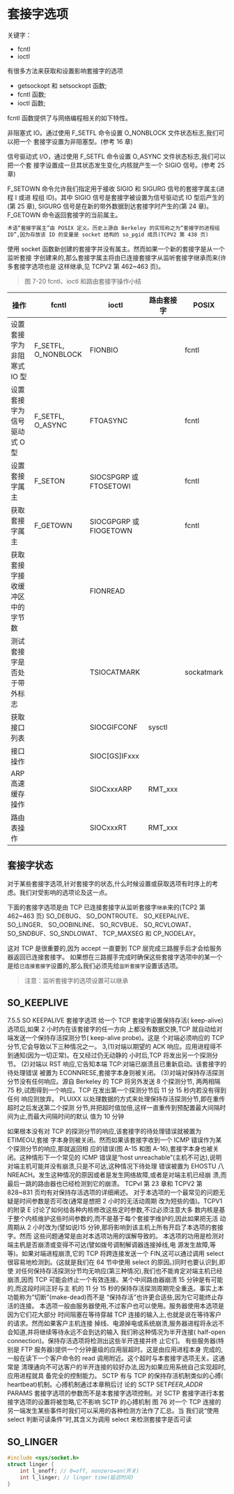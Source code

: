 # 套接字选项

关键字：

- fcntl
- ioctl

有很多方法来获取和设置影响套接字的选项

- getsockopt 和 setsockopt 函数;
- fcntl 函数;
- ioctl 函数;

fcntl 函数提供了与网络编程相关的如下特性。

非阻塞式 IO。通过使用 F_SETFL 命令设置 O_NONBLOCK 文件状态标志,我们可以把一个
套接字设置为非阻塞型。(参考 16 章)

信号驱动式 I/O，通过使用 F_SETFL 命令设置 O_ASYNC 文件状态标志,我们可以把一个套
接字设置成一旦其状态发生变化,内核就产生一个 SIGIO 信号。(参考 25 章)

F_SETOWN 命令允许我们指定用于接收 SIGIO 和 SIGURG 信号的套接字属主(进程 I 或进
程组 ID)。其中 SIGIO 信号是套接字被设置为信号驱动式 IO 型后产生的(第 25 章),
SIGURG 信号是在新的带外数据到达套接字时产生的(第 24 章)。F_GETOWN 命令返回套接字的当前属主。

```txt
术语“套接宇属主”由 POSIX 定义。历史上源自 Berkeley 的实现称之为“套接字的进程组
ID”,因为存放该 ID 的变量是 socket 结构的 so_pgid 成员(TCPV2 第 438 页)
```

使用 socket 函数新创建的套接字并没有属主。然而如果一个新的套接字是从一个监听套接
字创建来的,那么套接字属主将由已连接套接字从监听套接字继承而来(许多套接字选项也是
这样继承,见 TCPV2 第 462~463 页)。

> 图 7-20 fcntl、ioctl 和路由套接字操作小结

| 操作                           | fcntl               | ioctl                  | 路由套接字 | POSIX      |
| ------------------------------ | ------------------- | ---------------------- | ---------- | ---------- |
| 设置套接字为非阻寒式 IO 型     | F_SETFL, O_NONBLOCK | FIONBIO                |            | fcntl      |
| 设置套接字为信号驱动式 O 型    | F_SETFL, O_ASYNC    | FTOASYNC               |            | fcntl      |
| 设置套接字属主                 | F_SETON             | SIOCSPGRP 或 FTOSETOWI |            | fcntl      |
| 获取套接字属主                 | F_GETOWN            | SIOCGPGRP 或 FIOGETOWN |            | fcntl      |
| 获取套接字接收缓冲区中的字节数 |                     | FIONREAD               |            |            |
| 测试套接字是否处于带外标志     |                     | TSIOCATMARK            |            | sockatmark |
| 获取接口列表                   |                     | SIOCGIFCONF            | sysctl     |            |
| 接口操作                       |                     | SIOC[GS]IFxxx          |            |            |
| ARP 高速缓存操作               |                     | SIOCxxxARP             | RMT_xxx    |            |
| 路由表操作                     |                     | SIOCxxxRT              | RMT_xxx    |            |

## 套接字状态

对于某些套接字选项,针对套接字的状态,什么时候设置或获取选项有时序上的考虑。我们对受影响的选项论及这一点。

下面的套接字选项是由 TCP 已连接套接字从监听套接字`继承`来的(TCP2 第 462~463 页)
SO_DEBUG、 SO_DONTROUTE、 SO_KEEPALIVE、 SO_LINGER、 SO_OOBINLINE、 SO_RCVBUE、
SO_RCVLOWAT、 SO_SNDBUF、SO_SNDLOWAT、 TCP_MAXSEG 和 CP_NODELAY。

这对 TCP 是很重要的,因为 accept 一直要到 TCP 层完成三路握手后才会给服务器返回已连接套接字。
如果想在三路握手完成时确保这些套接字选项中的某一个是给`已连接套接字`设置的,那么我们必须先给`监听套接字`设置该选项。

> 注意：监听套接字的选项设置可以继承

## SO_KEEPLIVE

7.5.5 SO KEEPALIVE 套接字选项
给一个 TCP 套接字设置保持存活( keep-alive)选项后,如果 2 小时内在该套接字的任一方向
上都没有数据交换,TCP 就自动给对端发送一个保持存活探测分节( keep-alive probe)。这是
个对端必须响应的 TCP 分节,它会导致以下三种情况之一。
3,(1)对端以期望的 ACK 响应。应用进程得不到通知(因为一切正常)。在又经过仍无动静的
小时后,TCP 将发出另一个探测分节。
(2)对端以 RST 响应,它告知本端 TCP:对端已崩溃且已重新启动。该套接字的待处理错误
被置为 ECONNRESE,套接字本身则被关闭。
(3)对端对保持存活探测分节没有任何响应。源自 Berkeley 的 TCP 将另外发送 8 个探测分节,
两两相隔 75 秒,试图得到一个响应。TCP 在发出第一个探测分节后 11 分 15 秒内若没有得到任何
响应则放弃。
PLUⅨX 以处理数据的方式来处理保持存活探测分节,即在重传超时之后发送第二个探测
分节,并把超时值加倍,这样一直重传到预配置最大间隔时间为止,而最大间隔时间的默认
值为 10 分钟

如果根本没有对 TCP 的探测分节的响应,该套接字的待处理错误就被置为 ETIMEOU,套接
字本身则被关闭。然而如果该套接字收到一个 ICMP 错误作为某个探测分节的响应,那就返回相
应的错误(图 A-15 和图 A-16),套接字本身也被关闭。这种情形下一个常见的 ICMP 错误是“host
unreachable”(主机不可达),说明对端主机可能并没有崩溃,只是不可达,这种情况下待处理
错误被置为 EHOSTU 八 NREACH。发生这种情况的原因或者是发生网络故障,或者是对端主机已经崩
溃,而最后一跳的路由器也已经检测到它的崩溃。
TCPvI 第 23 章和 TCPV2 第 828~831 页均有对保持存活选项的详细阐述。
对于本选项的一个最常见的问题无疑是时间参数是否可改(通常是想把 2 小时的无活动周期
改为短些的值)。TCPⅤ1 的附录 E 讨论了如何给各种内核修改这些定时参数,不过必须注意大多
数内核是基于整个内核维护这些时间参数的,而不是基于每个套接字维护的,因此如果把无活
动周期从 2 小时改为(譬如说)15 分钟,那将影响到该主机上所有开启了本选项的套接字。然而
这些问题通常是由对本选项功用的误解导致的。
本选项的功用是检测对端主杋是否崩溃或变得不可达(譬如拨号调制解调器连接掉线,电
源发生故障,等等)。如果对端进程崩溃,它的 TCP 将跨连接发送一个 FIN,这可以通过调用
select 很容易地检测到。(这就是我们在 64 节中使用 select 的原因。)同时也要认识到,即使
对任何保持存活探测分节均无响应(第三种情况),我们也不能肯定对端主机已经崩溃,因而
TCP 可能会终止一个有效连接。某个中间路由器崩溃 15 分钟是有可能的,而这段时间正好与主
机的 11 分 15 秒的保持存活探测周期完全重迭。事实上本功能称为“切断”(make-dead)而不是
“保持存活”也许更合适些,因为它可能终止存活的连接。
本选项一般由服务器使用,不过客户也可以使用。服务器使用本选项是因为它们花大部分
时间阻塞在等待穿越 TCP 连接的输入上,也就是说在等待客户的请求。然而如果客户主机连接
掉线、电源掉电或系统崩溃,服务器进程将永远不会知道,并将继续等待永远不会到达的输入
我们称这种情况为半开连接( half-open connection)。保持存活选项将检测出这些半开连接并终
止它们。
有些服务器(特别是 FTP 服务器)提供一个分钟量级的应用层超时。这是由应用进程本身
完成的,一般在读下一个客户命令的 read 调用附近。这个超时与本套接字选项无关。这通常是
清理通向不可达客户的半开连接的较好办法,因为如果应用系统自己实现超时,应用进程就具
备完全的控制能力。
SCTP 有与 TCP 的保持存活机制类似的心搏( heartbeat)机制。心搏机制通过本章稍后讨
论的 SCTP SET*PEER_ADDR* PARAMS 套接字选项的参数而不是本套接字选项控制。对 SCTP
套接字进行本套接字选项的设置将被忽略,它不影响 SCTP 的心搏机制
图 76 对一个 TCP 连接的另一端发生某些事件时我们可以采用的各种检测方法作了汇总。当
我们说“使用 select 判断可读条件”时,其含义为调用 select 来检测套接字是否可读

## SO_LINGER

```c
#include <sys/socket.h>
struct linger {
    int l_onoff; // 0=off, nonzero=on(开关)
    int l_linger; // linger time(延迟时间)
}
```

